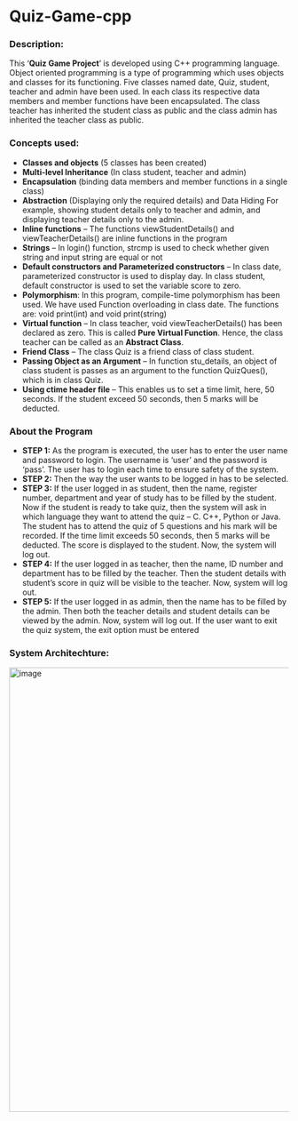 # Quiz-Game-cpp

### Description:

This ‘**Quiz Game Project**’ is developed using C++ programming language. Object 
oriented programming is a type of programming which uses objects and classes for its 
functioning. Five classes named date, Quiz, student, teacher and admin have been used. In 
each class its respective data members and member functions have been encapsulated. The 
class teacher has inherited the student class as public and the class admin has inherited the 
teacher class as public. 

### Concepts used:

- **Classes and objects** (5 classes has been created) 
- **Multi-level Inheritance** (In class student, teacher and admin)
- **Encapsulation** (binding data members and member functions in a single class)
- **Abstraction** (Displaying only the required details) and Data Hiding 
For example, showing student details only to teacher and admin, and displaying 
teacher details only to the admin. 
- **Inline functions** – The functions viewStudentDetails() and viewTeacherDetails() are 
inline functions in the program
- **Strings** – In login() function, strcmp is used to check whether given string and input 
string are equal or not
- **Default constructors and Parameterized constructors** – In class date, 
parameterized constructor is used to display day. In class student, default constructor 
is used to set the variable score to zero.
- **Polymorphism**: In this program, compile-time polymorphism has been used. We 
have used Function overloading in class date. The functions are: void print(int) and 
void print(string)
- **Virtual function** – In class teacher, void viewTeacherDetails() has been declared as 
zero. This is called **Pure Virtual Function**. Hence, the class teacher can be called as 
an **Abstract Class**.
- **Friend Class** – The class Quiz is a friend class of class student.
- **Passing Object as an Argument** – In function stu_details, an object of class student 
is passes as an argument to the function QuizQues(), which is in class Quiz.
- **Using ctime header file** – This enables us to set a time limit, here, 50 seconds. If 
the student exceed 50 seconds, then 5 marks will be deducted.
  
### About the Program

- **STEP 1:** As the program is executed, the user has to enter the user name and 
password to login. The username is ‘user’ and the password is ‘pass’. The user has to 
login each time to ensure safety of the system. 
- **STEP 2:** Then the way the user wants to be logged in has to be selected. 
- **STEP 3:** If the user logged in as student, then the name, register number, department 
and year of study has to be filled by the student. Now if the student is ready to take 
quiz, then the system will ask in which language they want to attend the quiz – C. 
C++, Python or Java. The student has to attend the quiz of 5 questions and his mark 
will be recorded. If the time limit exceeds 50 seconds, then 5 marks will be deducted. 
The score is displayed to the student. Now, the system will log out. 
- **STEP 4:** If the user logged in as teacher, then the name, ID number and department 
has to be filled by the teacher. Then the student details with student’s score in quiz 
will be visible to the teacher. Now, system will log out. 
- **STEP 5:** If the user logged in as admin, then the name has to be filled by the admin. 
Then both the teacher details and student details can be viewed by the admin. Now, 
system will log out. If the user want to exit the quiz system, the exit option must be 
entered

### System Architechture:

<img width="800" alt="image" src="https://github.com/mvharsh/Quiz-Game-cpp/assets/111365320/3e1d237d-f644-475b-b94c-873af5c654a8">
